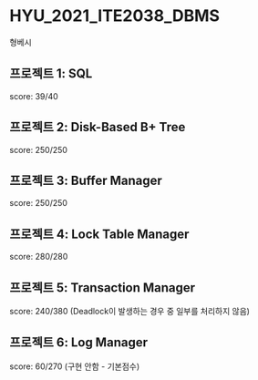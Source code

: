 # HYU_2021_ITE2038_DBMS
형베시

## 프로젝트 1: SQL
score: 39/40

## 프로젝트 2: Disk-Based B+ Tree
score: 250/250

## 프로젝트 3: Buffer Manager
score: 250/250

## 프로젝트 4: Lock Table Manager
score: 280/280

## 프로젝트 5: Transaction Manager
score: 240/380 (Deadlock이 발생하는 경우 중 일부를 처리하지 않음)

## 프로젝트 6: Log Manager
score: 60/270 (구현 안함 - 기본점수)
